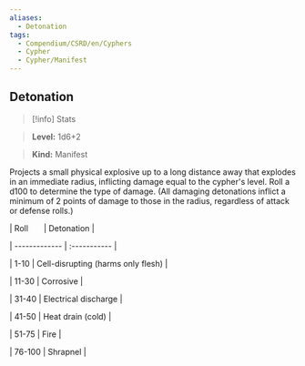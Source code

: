 ```yaml
---
aliases:
  - Detonation
tags:
  - Compendium/CSRD/en/Cyphers
  - Cypher
  - Cypher/Manifest
---
```

  
    
## Detonation    
>[!info] Stats    
> **Level:** 1d6+2    
> **Kind:** Manifest  
    
Projects a small physical explosive up to a long distance away that explodes in an immediate radius, inflicting damage equal to the cypher's level. Roll a d100 to determine the type of damage. (All damaging detonations inflict a minimum of 2 points of damage to those in the radius, regardless of attack or defense rolls.)    
  
|  Roll &nbsp; &nbsp; &nbsp; | Detonation  |    
| ------------- | :----------- |    
| 1-10 | Cell-disrupting (harms only flesh) |    
| 11-30 | Corrosive |    
| 31-40 | Electrical discharge |    
| 41-50 | Heat drain (cold) |    
| 51-75 | Fire |    
| 76-100 | Shrapnel |